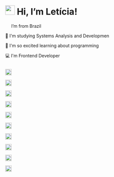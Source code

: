 # <img src=https://github.com/TheDudeThatCode/TheDudeThatCode/blob/master/Assets/Hi.gif width="30" /> Hi, I’m Letícia!

<img height="15" src=https://github.com/TheDudeThatCode/TheDudeThatCode/blob/master/Assets/Earth.gif /> I’m from Brazil

📖 I'm studying Systems Analysis and Developmen

🧠 I'm so excited learning about programming 

💻 I'm Frontend Developer 

<code> <img height="20" src="https://img.shields.io/badge/Angular-DD0031?style=for-the-badge&logo=angular&logoColor=white" /> </code>
<code> <img height="20" src="https://img.shields.io/badge/Flutter-%2302569B.svg?style=for-the-badge&logo=Flutter&logoColor=white" /> </code>
<code> <img height="20" src="https://img.shields.io/badge/dart-%230175C2.svg?style=for-the-badge&logo=dart&logoColor=white" /> </code>
<code> <img height="20" src="https://img.shields.io/badge/TypeScript-007ACC?style=for-the-badge&logo=typescript&logoColor=white" /> </code>
<code> <img height="20" src="https://img.shields.io/badge/JavaScript-323330?style=for-the-badge&logo=javascript&logoColor=F7DF1E" /> </code>
<code> <img height="20" src="https://img.shields.io/badge/chart.js-F5788D.svg?style=for-the-badge&logo=chart.js&logoColor=white" /> </code>
<code> <img height="20" src="https://img.shields.io/badge/html5-%23E34F26.svg?style=for-the-badge&logo=html5&logoColor=white" /> </code>
<code> <img height="20" src="https://img.shields.io/badge/css3-%231572B6.svg?style=for-the-badge&logo=css3&logoColor=white" /> </code>
<code> <img height="20" src="https://img.shields.io/badge/SASS-hotpink.svg?style=for-the-badge&logo=SASS&logoColor=white" /> </code>
<code> <img height="20" src="https://img.shields.io/badge/c-%2300599C.svg?style=for-the-badge&logo=c&logoColor=white" /> </code>

